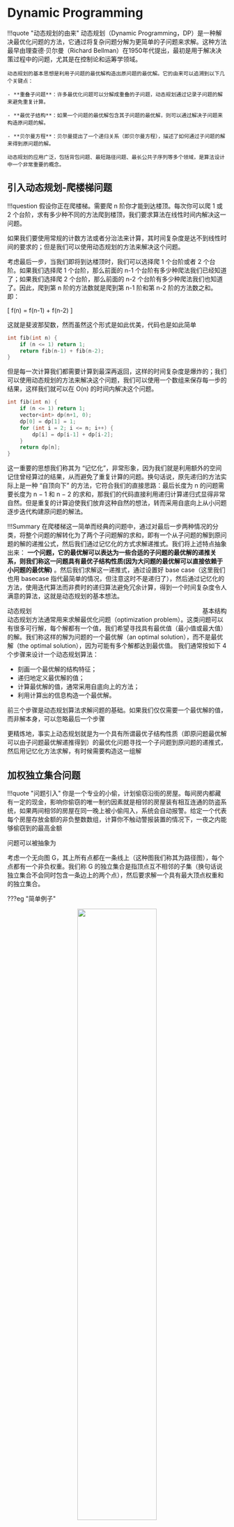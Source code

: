 # Dynamic Programming

!!!quote "动态规划的由来"
    动态规划（Dynamic Programming，DP）是一种解决最优化问题的方法，它通过将复杂问题分解为更简单的子问题来求解。这种方法最早由理查德·贝尔曼（Richard Bellman）在1950年代提出，最初是用于解决决策过程中的问题，尤其是在控制论和运筹学领域。

    动态规划的基本思想是利用子问题的最优解构造出原问题的最优解。它的由来可以追溯到以下几个关键点：

    - **重叠子问题**：许多最优化问题可以分解成重叠的子问题，动态规划通过记录子问题的解来避免重复计算。
    
    - **最优子结构**：如果一个问题的最优解包含其子问题的最优解，则可以通过解决子问题来构造原问题的解。

    - **贝尔曼方程**：贝尔曼提出了一个递归关系（即贝尔曼方程），描述了如何通过子问题的解来得到原问题的解。

    动态规划的应用广泛，包括背包问题、最短路径问题、最长公共子序列等多个领域，是算法设计中一个非常重要的概念。




## 引入动态规划-爬楼梯问题

!!!question 
     假设你正在爬楼梯。需要爬 n 阶你才能到达楼顶。每次你可以爬 1 或 2 个台阶，求有多少种不同的方法爬到楼顶，我们要求算法在线性时间内解决这一问题。

如果我们要使用常规的计数方法或者分治法来计算，其时间复杂度是达不到线性时间的要求的；但是我们可以使用动态规划的方法来解决这个问题。

考虑最后一步，当我们即将到达楼顶时，我们可以选择爬 1 个台阶或者 2 个台阶。如果我们选择爬 1 个台阶，那么前面的 n-1 个台阶有多少种爬法我们已经知道了；如果我们选择爬 2 个台阶，那么前面的 n-2 个台阶有多少种爬法我们也知道了。因此，爬到第 n 阶的方法数就是爬到第 n-1 阶和第 n-2 阶的方法数之和。即：

\[
   f(n) = f(n-1) + f(n-2)
\]

这就是斐波那契数，然而虽然这个形式是如此优美，代码也是如此简单

```cpp
int fib(int n) {
    if (n <= 1) return 1; 
    return fib(n-1) + fib(n-2);
}
```

但是每一次计算我们都需要计算到最深再返回，这样的时间复杂度是爆炸的；我们可以使用动态规划的方法来解决这个问题，我们可以使用一个数组来保存每一步的结果，这样我们就可以在 O(n) 的时间内解决这个问题。

```cpp
int fib(int n) {
    if (n <= 1) return 1;
    vector<int> dp(n+1, 0);
    dp[0] = dp[1] = 1;
    for (int i = 2; i <= n; i++) {
        dp[i] = dp[i-1] + dp[i-2];
    }
    return dp[n];
}
```


这一重要的思想我们称其为 “记忆化”，非常形象，因为我们就是利用额外的空间记住曾经算过的结果，从而避免了重复计算的问题。换句话说，原先递归的方法实际上是一种 “自顶向下” 的方法，它符合我们的直接思路：最后长度为 n 的问题需要长度为 n − 1 和 n − 2 的求和，那我们的代码直接利用递归计算递归式显得非常自然。但是重复的计算迫使我们放弃这种自然的想法，转而采用自底向上从小问题逐步迭代构建原问题的解法。

!!!Summary
    在爬楼梯这一简单而经典的问题中，通过对最后一步两种情况的分类，将整个问题的解转化为了两个子问题解的求和，即有一个从子问题的解到原问题的解的递推公式，然后我们通过记忆化的方式求解递推式。我们将上述特点抽象出来： **一个问题，它的最优解可以表达为一些合适的子问题的最优解的递推关系，则我们称这一问题具有最优子结构性质(因为大问题的最优解可以直接依赖于小问题的最优解)** 。然后我们求解这一递推式，通过设置好 base case（这里我们也用 basecase 指代最简单的情况，但注意这时不是递归了），然后通过记忆化的方法，使用迭代算法而非费时的递归算法避免冗余计算，得到一个时间复杂度令人满意的算法，这就是动态规划的基本想法。

<div class="card" markdown="1">
<div class="card-header" style="display: flex;justify-content: space-between;">
    <span>动态规划</span>
    <span>基本结构</span>
</div>
<div class="card-body" markdown="1" style="padding-top: 0;">
动态规划方法通常用来求解最优化问题（optimization problem）。这类问题可以有很多可行解，每个解都有一个值，我们希望寻找具有最优值（最小值或最大值）的解。我们称这样的解为问题的一个最优解（an optimal solution），而不是最优解（the optimal solution），因为可能有多个解都达到最优值。
我们通常按如下 4 个步骤来设计一个动态规划算法：

- 刻画一个最优解的结构特征；
- 递归地定义最优解的值；
- 计算最优解的值，通常采用自底向上的方法；
- 利用计算出的信息构造一个最优解。

前三个步骤是动态规划算法求解问题的基础。如果我们仅仅需要一个最优解的值，而非解本身，可以忽略最后一个步骤

</div>
</div>
更精炼地，事实上动态规划就是为一个具有所谓最优子结构性质（即原问题最优解可以由子问题最优解递推得到）的最优化问题寻找一个子问题到原问题的递推式，然后用记忆化方法求解，有时候需要构造这一组解

## 加权独立集合问题

!!!quote "问题引入"
    你是一个专业的小偷，计划偷窃沿街的房屋。每间房内都藏有一定的现金，影响你偷窃的唯一制约因素就是相邻的房屋装有相互连通的防盗系统，如果两间相邻的房屋在同一晚上被小偷闯入，系统会自动报警。给定一个代表每个房屋存放金额的非负整数数组，计算你不触动警报装置的情况下，一夜之内能够偷窃到的最高金额


问题可以被抽象为

考虑一个无向图 G，其上所有点都在一条线上（这种图我们称其为路径图），每个点都有一个非负权重。我们称 G 的独立集合是指顶点互不相邻的子集（换句话说独立集合不会同时包含一条边上的两个点），然后要求解一个具有最大顶点权重和的独立集合。
    
???eg "简单例子"
    <div align="center">
    <img src="https://raw.githubusercontent.com/kailqq/cdn_img/master/img/202411041445983.png" width=60%>
    </div>

    在这个图中有 8 个独立子集：
    
    - 空集
    - 四个单点集
    - 第 1 和第 3 个点
    - 第 1 和第 4 个点
    - 第 2 和第 4 个点
   
    其中最大的独立集合显然是第 2 和第 4 个点构成的集合，其权重和为 8，即小偷的最优选择是偷 2 和 4 两家，最大收益是 8。需要注意的是，题目的假设中每个顶点都有非负权重，所以最优解的顶点应当是越多越好。

为了构建出这一问题的最优子结构，我们考虑在$n$个点，$n-1$条边构成的图$G(V,E)$中最后一个点$v_n$ 在不在解当中：

- 如果不在，那么问题的解就是子问题$G_{n-1}$的最优解
- 如果在，那么问题的解就是子问题$G_{n-2}$的最优解加上$v_n$

故设前 $i$ 个点的最优加权独立集合的权重之和为 $W_i$，我们可以写出递推关系：

\[
    W_i = \max(W_{i-1}, W_{i-2} + w_i)
\]

最后我们可以自底向上构建解

```Python
   array A
   A[0]=0
   A[1]=w[1]
   for i in range(2,n+1):
    A[i]=max(A[i-1],(A[i-2]+w_i))
   return A[n]
```

我们在$O(n)$复杂度内完成了这一工作

如果我们需要重构出构成最优解有哪一些点，那么可以自顶向下根据递推式来判断当前图的最后一个点是否在解中

<div align="center">
    <img src="https://raw.githubusercontent.com/kailqq/cdn_img/master/img/202411041506528.png" width=60%>
</div>

## 背包问题

背包问题是一个最最经典的动态规划问题，我们这里首先介绍最基础的背包问题，即 $0-1$ 背包问题。这
一问题的描述如下：我们有 $n$ 个物品，每个物品的重量为 $s_i$，价值为 $v_i$，我们有一个容量为 $C$ 的背包，我们希望找到一个最优的装载方案，使得背包中的物品总价值最大。这一问题的特点是每个物品你要么不放进包里，要么完整的 $1$ 个放进去，因此称为 $0-1$ 背包问题。


这与加权独立集合问题略有不同

- 如果第 $n$ 个物品不在最优解 $S$ 中，即最优方案排除了最后一件物品，因此它可以看成仅由前  $n−1$个物品组成的子问题的一种可行解决方案
- 如果第 $n$ 个物品在最优解 $S$ 中，这种情况只有在 $s_n \leqslant C$ 时才有意义。类似于加权独立集合问题，我们希望 $S − \{n\}$ 是前 $n − 1$ 个物品组成的子问题的最优解，但这显然是错误的！如果 $S − \{n\}$就已经把 $W$几乎占满，那最后 $n$ 根本就放不进来了。因此我们需要对子问题的设置略做调整：$S − \{n\}$ 应当是前 $n$ 个物品在背包容量为 $C −s_n$ 的情况下的最优解！因为我们知道 $n$ 在解中，那么除去 $n$ 之外的其它解的重量之和最多就是 $C − s_n$，因此 $S − \{n\}$ 应当是前 $n$ 个物品在背包容量为  $C − s_n$的情况下的可行解

所以

\[
 V_{i,c} = 
\begin{cases} 
V_{i-1,c}, & \text{if } s_i > c \\ 
\max(V_{i-1,c}, V_{i-1,c-s_i} + v_i), & \text{if } s_i \leq c 
\end{cases} 
\]

```python
def knapsack(weights, values, capacity):
    n = len(weights)
    dp = [[0] * (capacity + 1) for _ in range(n + 1)]

    for i in range(1, n + 1):
        for c in range(capacity + 1):
            if weights[i] > c: #如果当前物品的重量大于背包容量,不用再考虑
                dp[i][c] = dp[i-1][c]
            else:
                dp[i][c] = max(dp[i-1][c], dp[i-1][c-weights[i-1]] + values[i-1])

    return dp[n][capacity]
```

解的重构

<div align="center">
    <img src="https://raw.githubusercontent.com/kailqq/cdn_img/master/img/202411041540027.png" width=60%>
</div>

## 矩阵乘法的计算顺序

我们考虑矩阵链相乘 \( M_1M_2 \cdots M_n \)，每个矩阵的大小为 \( r_{i-1} \times r_i \)。记

\[ M_{ij} = M_iM_{i+1} \cdots M_j \]

显然前面的三个问题给我们了不少的经验：我们应当考虑最后一个矩阵，然后依据这一矩阵可能的相乘方式划分最优解的可能性。很简单的，第一种情况对应我们的计算方式是 \( M_{1,n-1} \cdots M_n \)，即先用算前 \( n-1 \) 个矩阵相乘的最优方式计算前 \( n-1 \) 个矩阵的乘积，最后与 \( M_n \) 相乘；第二种情况的计算方式是 \( M_{1,n-2} \cdots M_{n-1}M_n \)，即先用算前 \( n-2 \) 个矩阵相乘的最优方式计算前 \( n-2 \) 个矩阵的乘积，最后与 \( M_{n-1}M_n \) 的结果相乘。这是根据我们前面的问题的经验得到的，和表述完全一致，但事实上真的只有这两种情况吗？显然不是的！注意，请回到我们分类的根源来看：我们此时分类的依据是 \( M_n \) 的计算方式，那么对于如下乘积形式：

\[ M_{1,i}M_{i+1,n-1}M_n \]

只要是不同的 \( i \) ，我们就可以得到不同的计算方式

因此，我们自顶向下寻找最优解时，应该考虑对于一个无序矩阵，我们的第一刀应该切在哪个地方

\[
    m_{1n} = min\{m_{1i} + m_{i+1,n} + r_0r_ir_n\}
\]

前两项代表左右子问题的解，最后一项代表合并的代价，更具体的，我们有

\[ 
m_{ij} = 
\begin{cases} 
0, & i = j; \\ 
\min\limits_{i \leq k < j} \{ m_{ik} + m_{k+1,j} + r_{i-1}r_kr_j \}, & i < j. 
\end{cases} 
\]

```cpp
void OptMatrix( const long r[ ], int N, TwoDimArray M ) 
{   int  i, j, k, L; 
    long  ThisM; 
    for( i = 1; i <= N; i++ )   M[ i ][ i ] = 0; //base case
    for( k = 1; k < N; k++ ) /* k = j - i */ 
        for( i = 1; i <= N - k; i++ ) { /* For each position */ 
	j = i + k;    M[ i ][ j ] = Infinity; 
	for( L = i; L < j; L++ ) { 
	    ThisM = M[ i ][ L ] + M[ L + 1 ][ j ] 
		    + r[ i - 1 ] * r[ L ] * r[ j ]; 
	    if ( ThisM < M[ i ][ j ] )  /* Update min */ 
		M[ i ][ j ] = ThisM; 
	}  /* end for-L */
    }  /* end for-Left */
}
```

???info "代码解释"
    - 参数: `r` 是矩阵链的维度数组，`N` 是矩阵链的长度，`M` 是动态规划的结果表。
    - 初始化base case：
      - `for( i = 1; i <= N; i++ ) M[ i ][ i ] = 0;`
      - 这一步将矩阵 `M` 的对角线元素设为 0，因为单个矩阵的乘法代价为零。

    - 填充动态规划表：
      - `for( k = 1; k < N; k++ )`：`k` 表示当前考虑的矩阵链长度。
      - `for( i = 1; i <= N - k; i++ )`：`i` 是链的起始位置。
        - `j = i + k;`：`j` 是链的结束位置。
        - `M[ i ][ j ] = Infinity;`：初始化 `M[i][j]` 为无穷大，表示尚未计算出最小代价。
        - `for( L = i; L < j; L++ )`：`L` 是可能的分割点。
          - `ThisM = M[ i ][ L ] + M[ L + 1 ][ j ] + r[ i - 1 ] * r[ L ] * r[ j ];`
            - 计算从 `i` 到 `L` 和从 `L+1` 到 `j` 的乘法代价，加上合并两个结果矩阵的代价。
          - `if ( ThisM < M[ i ][ j ] ) M[ i ][ j ] = ThisM;`
            - 如果计算出的代价小于当前存储的代价，则更新 `M[i][j]`。
  
时间复杂度：$O(n^3)$，其中 $n$ 是矩阵链的长度。

解的重构

这一问题重构解的方法如果用和前面的问题一样简单直接的控制方法显然会比较耗时，因为我们每次要比较很多种可能的情况才能重构出解，所以我们需要做一些优化。优化的方法也非常自然，实际上关键就是用一个二维数组记住每个子问题

\[ 
m_{ij} = \min\limits_{i \leq k < j} \{ m_{ik} + m_{k+1,j} + r_{i-1}r_kr_j \} 
\]

对应的最优的分点，然后当我们算出问题 \( m_n \) 的最优解及其对应的最优分点后，我们再按左右两半子问题的最优分点，以此类推，用中序遍历的思想将分点输出即可，只需线性时间。


```cpp
// Function to print the optimal parenthesization
void printOptimalParens(vector<vector<int>>& s, int i, int j) {
    if (i == j) {
        cout << "A" << i;
    } else {
        cout << "(";
        printOptimalParens(s, i, s[i][j]);
        cout << s[i][j];
        printOptimalParens(s, s[i][j] + 1, j);
        cout << ")";
    }
}
```

## 最优二叉搜索树

!!!question
    这一问题给定如下输入：给定一列单词 \( w_1, w_2, \ldots, w_n \)（它们的顺序已经按字典序排列）和它们出现的固定的概率 \( p_1, p_2, \ldots, p_n \)。问题是要以一种方法在一棵二叉查找树中安放这些单词使得总的期望查找时间最小。

    在一棵二叉查找树中，访问深度 \( d \) 处的每一个元素所需要的比较次数是 \( d+1 \)，因此如果 \( w_i \) 被放在深度 \( d_i \) 上，那么我们期望将 \( \sum_{i=1}^{N} p_i (1 + d_i) \) 极小化。


使用贪心和AVL等算法不一定可行，使用分治法又需要首先知道最优根节点在哪里，所以我们使用动态规划的方法来解决这个问题。

如果我们知道最优根节点$w_k$,那么在整个问题的最优解中，由于事先已经按照字母序排好，左子树必然是$w_1 \cdots w_{k-1}$ 的最优解，右子树也必然是$w_{k+1} \cdots w_n$ 的最优解，因此我们可以得到递推关系

\[ 
c_{ij} = \sum_{k=i}^{j} p_k + \min\limits_{i \leqslant k \leqslant j} \{ c_{i,k-1} + c_{k+1,j} \}, \quad i \leqslant j.
\]

其中$p_k$代表权重，$c_{ij}$代表从$i$到$j$的最优成本，$c_{i,k-1}$代表左子树的最优成本，$c_{k+1,j}$代表右子树的最优成本。

前面第一项是因为由于根节点的存在，所有的节点都加深一层，是两个子问题结合的结果，后面的项是左右子树的最优解。


<div align="center">
    <img src="https://raw.githubusercontent.com/kailqq/cdn_img/master/img/202411041641526.png" width=60%>
</div>


这个算法是$O(n^3)$的，但是可以优化到$O(n^2)$

